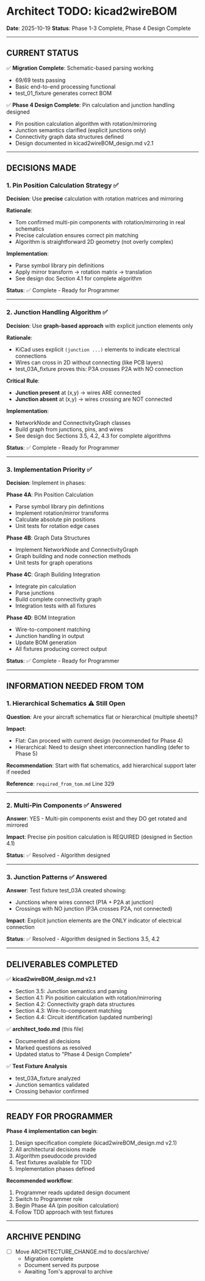 # Architect TODO: kicad2wireBOM

**Date**: 2025-10-19
**Status**: Phase 1-3 Complete, Phase 4 Design Complete

---

## CURRENT STATUS

✅ **Migration Complete**: Schematic-based parsing working
- 69/69 tests passing
- Basic end-to-end processing functional
- test_01_fixture generates correct BOM

✅ **Phase 4 Design Complete**: Pin calculation and junction handling designed
- Pin position calculation algorithm with rotation/mirroring
- Junction semantics clarified (explicit junctions only)
- Connectivity graph data structures defined
- Design documented in kicad2wireBOM_design.md v2.1

---

## DECISIONS MADE

### 1. Pin Position Calculation Strategy ✅

**Decision**: Use **precise** calculation with rotation matrices and mirroring

**Rationale**:
- Tom confirmed multi-pin components with rotation/mirroring in real schematics
- Precise calculation ensures correct pin matching
- Algorithm is straightforward 2D geometry (not overly complex)

**Implementation**:
- Parse symbol library pin definitions
- Apply mirror transform → rotation matrix → translation
- See design doc Section 4.1 for complete algorithm

**Status**: ✅ Complete - Ready for Programmer

---

### 2. Junction Handling Algorithm ✅

**Decision**: Use **graph-based approach** with explicit junction elements only

**Rationale**:
- KiCad uses explicit `(junction ...)` elements to indicate electrical connections
- Wires can cross in 2D without connecting (like PCB layers)
- test_03A_fixture proves this: P3A crosses P2A with NO connection

**Critical Rule**:
- **Junction present** at (x,y) → wires ARE connected
- **Junction absent** at (x,y) → wires crossing are NOT connected

**Implementation**:
- NetworkNode and ConnectivityGraph classes
- Build graph from junctions, pins, and wires
- See design doc Sections 3.5, 4.2, 4.3 for complete algorithms

**Status**: ✅ Complete - Ready for Programmer

---

### 3. Implementation Priority ✅

**Decision**: Implement in phases:

**Phase 4A**: Pin Position Calculation
- Parse symbol library pin definitions
- Implement rotation/mirror transforms
- Calculate absolute pin positions
- Unit tests for rotation edge cases

**Phase 4B**: Graph Data Structures
- Implement NetworkNode and ConnectivityGraph
- Graph building and node connection methods
- Unit tests for graph operations

**Phase 4C**: Graph Building Integration
- Integrate pin calculation
- Parse junctions
- Build complete connectivity graph
- Integration tests with all fixtures

**Phase 4D**: BOM Integration
- Wire-to-component matching
- Junction handling in output
- Update BOM generation
- All fixtures producing correct output

**Status**: ✅ Complete - Ready for Programmer

---

## INFORMATION NEEDED FROM TOM

### 1. Hierarchical Schematics ⚠️ Still Open

**Question**: Are your aircraft schematics flat or hierarchical (multiple sheets)?

**Impact**:
- Flat: Can proceed with current design (recommended for Phase 4)
- Hierarchical: Need to design sheet interconnection handling (defer to Phase 5)

**Recommendation**: Start with flat schematics, add hierarchical support later if needed

**Reference**: `required_from_tom.md` Line 329

---

### 2. Multi-Pin Components ✅ Answered

**Answer**: YES - Multi-pin components exist and they DO get rotated and mirrored

**Impact**: Precise pin position calculation is REQUIRED (designed in Section 4.1)

**Status**: ✅ Resolved - Algorithm designed

---

### 3. Junction Patterns ✅ Answered

**Answer**: Test fixture test_03A created showing:
- Junctions where wires connect (P1A + P2A at junction)
- Crossings with NO junction (P3A crosses P2A, not connected)

**Impact**: Explicit junction elements are the ONLY indicator of electrical connection

**Status**: ✅ Resolved - Algorithm designed in Sections 3.5, 4.2

---

## DELIVERABLES COMPLETED

✅ **kicad2wireBOM_design.md v2.1**
- Section 3.5: Junction semantics and parsing
- Section 4.1: Pin position calculation with rotation/mirroring
- Section 4.2: Connectivity graph data structures
- Section 4.3: Wire-to-component matching
- Section 4.4: Circuit identification (updated numbering)

✅ **architect_todo.md** (this file)
- Documented all decisions
- Marked questions as resolved
- Updated status to "Phase 4 Design Complete"

✅ **Test Fixture Analysis**
- test_03A_fixture analyzed
- Junction semantics validated
- Crossing behavior confirmed

---

## READY FOR PROGRAMMER

**Phase 4 implementation can begin**:
1. Design specification complete (kicad2wireBOM_design.md v2.1)
2. All architectural decisions made
3. Algorithm pseudocode provided
4. Test fixtures available for TDD
5. Implementation phases defined

**Recommended workflow**:
1. Programmer reads updated design document
2. Switch to Programmer role
3. Begin Phase 4A (pin position calculation)
4. Follow TDD approach with test fixtures

---

## ARCHIVE PENDING

- [ ] Move ARCHITECTURE_CHANGE.md to docs/archive/
  - Migration complete
  - Document served its purpose
  - Awaiting Tom's approval to archive

